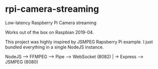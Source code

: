 # rpi-camera-streaming
Low-latency Raspberry Pi Camera streaming

Works out of the box on Raspbian 2019-04.

This project was highly inspired by JSMPEG Rapsberry Pi example. I just bundled everything in a single NodeJS instance.

NodeJS --> FFMPEG --> Pipe --> WebSocket (8082)
       |
       \-> Express --> JSMPEG (8080)

